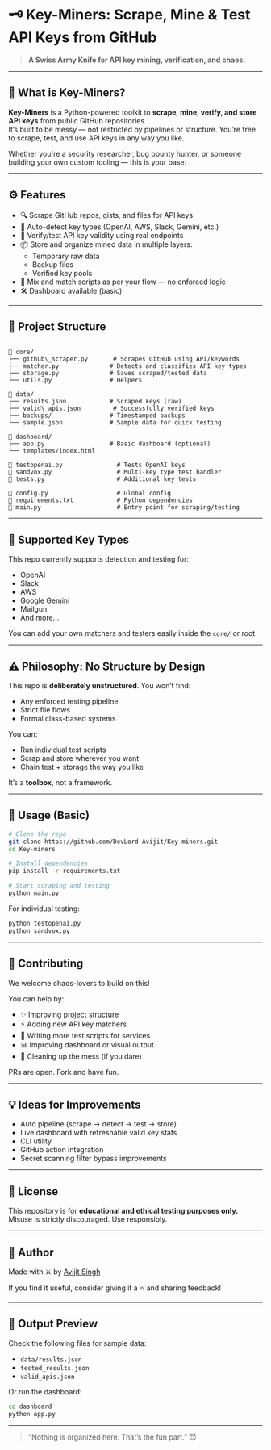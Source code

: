 # 🗝️ Key-Miners: Scrape, Mine & Test API Keys from GitHub

> **A Swiss Army Knife for API key mining, verification, and chaos.**

---

## 🚀 What is Key-Miners?

**Key-Miners** is a Python-powered toolkit to **scrape, mine, verify, and store API keys** from public GitHub repositories.  
It’s built to be messy — not restricted by pipelines or structure. You’re free to scrape, test, and use API keys in any way you like.

Whether you're a security researcher, bug bounty hunter, or someone building your own custom tooling — this is your base.

---

## ⚙️ Features

- 🔍 Scrape GitHub repos, gists, and files for API keys
- 🧠 Auto-detect key types (OpenAI, AWS, Slack, Gemini, etc.)
- 🧪 Verify/test API key validity using real endpoints
- 📦 Store and organize mined data in multiple layers:
  - Temporary raw data
  - Backup files
  - Verified key pools
- 🔄 Mix and match scripts as per your flow — no enforced logic
- 🛠️ Dashboard available (basic)

---

## 📁 Project Structure

```

📂 core/
├── github\_scraper.py       # Scrapes GitHub using API/keywords
├── matcher.py              # Detects and classifies API key types
├── storage.py              # Saves scraped/tested data
└── utils.py                # Helpers

📂 data/
├── results.json            # Scraped keys (raw)
├── valid\_apis.json         # Successfully verified keys
├── backups/                # Timestamped backups
└── sample.json             # Sample data for quick testing

📂 dashboard/
├── app.py                  # Basic dashboard (optional)
└── templates/index.html

🧪 testopenai.py               # Tests OpenAI keys
🧪 sandvox.py                  # Multi-key type test handler
🧪 tests.py                    # Additional key tests

🔧 config.py                   # Global config
🧾 requirements.txt            # Python dependencies
🚀 main.py                     # Entry point for scraping/testing

````

---

## 🔑 Supported Key Types

This repo currently supports detection and testing for:

- OpenAI
- Slack
- AWS
- Google Gemini
- Mailgun
- And more...

You can add your own matchers and testers easily inside the `core/` or root.

---

## ⚠️ Philosophy: No Structure by Design

This repo is **deliberately unstructured**. You won’t find:

- Any enforced testing pipeline  
- Strict file flows  
- Formal class-based systems  

You can:
- Run individual test scripts
- Scrap and store wherever you want
- Chain test + storage the way you like

It’s a **toolbox**, not a framework.

---

## 🧠 Usage (Basic)

```bash
# Clone the repo
git clone https://github.com/DevLord-Avijit/Key-miners.git
cd Key-miners

# Install dependencies
pip install -r requirements.txt

# Start scraping and testing
python main.py
````

For individual testing:

```bash
python testopenai.py
python sandvox.py
```

---

## 🤝 Contributing

We welcome chaos-lovers to build on this!

You can help by:

* ✨ Improving project structure
* ⚡ Adding new API key matchers
* 🧪 Writing more test scripts for services
* 📊 Improving dashboard or visual output
* 🧹 Cleaning up the mess (if you dare)

PRs are open. Fork and have fun.

---

## 💡 Ideas for Improvements

* Auto pipeline (scrape → detect → test → store)
* Live dashboard with refreshable valid key stats
* CLI utility
* GitHub action integration
* Secret scanning filter bypass improvements

---

## 📜 License

This repository is for **educational and ethical testing purposes only.**
Misuse is strictly discouraged. Use responsibly.

---

## 👤 Author

Made with ⚔️ by [Avijit Singh](https://github.com/DevLord-Avijit)

If you find it useful, consider giving it a ⭐ and sharing feedback!

---

## 📸 Output Preview

Check the following files for sample data:

* `data/results.json`
* `tested_results.json`
* `valid_apis.json`

Or run the dashboard:

```bash
cd dashboard
python app.py
```

---

> “Nothing is organized here. That’s the fun part.” 😈


